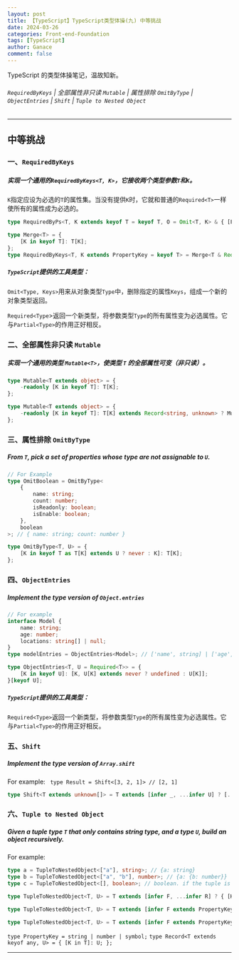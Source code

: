 ```yaml
---
layout: post
title: 【TypeScript】TypeScript类型体操(九) 中等挑战
date: 2024-03-26
categories: Front-end-Foundation
tags: [TypeScript]
author: Ganace
comment: false
---
```


TypeScript 的类型体操笔记，温故知新。

###### `RequiredByKeys` | 全部属性非只读 `Mutable` | 属性排除 `OmitByType` | `ObjectEntries` | `Shift` | `Tuple to Nested Object`

---

## 中等挑战

### 一、`RequiredByKeys`

##### 实现一个通用的`RequiredByKeys<T, K>`，它接收两个类型参数`T`和`K`。

`K`指定应设为必选的`T`的属性集。当没有提供`K`时，它就和普通的`Required<T>`一样使所有的属性成为必选的。

```ts 
type RequiredByPs<T, K extends keyof T = keyof T, O = Omit<T, K> & { [P in K]-?: T[P] }> = { [P in keyof O]: O[P] };
```

```ts 
type Merge<T> = {
    [K in keyof T]: T[K];
};
type RequiredByKeys<T, K extends PropertyKey = keyof T> = Merge<T & Required<Pick<T, K extends keyof T ? K : never>>>;
```

##### `TypeScript`提供的工具类型：

`Omit<Type, Keys>`用来从对象类型`Type`中，删除指定的属性`Keys`，组成一个新的对象类型返回。

`Required<Type`>返回一个新类型，将参数类型`Type`的所有属性变为必选属性。它与`Partial<Type>`的作用正好相反。

### 二、全部属性非只读 `Mutable`

##### 实现一个通用的类型 `Mutable<T>`，使类型 `T` 的全部属性可变（非只读）。

```ts 
type Mutable<T extends object> = {
    -readonly [K in keyof T]: T[K];
};
```

```ts 
type Mutable<T extends object> = {
    -readonly [K in keyof T]: T[K] extends Record<string, unknown> ? Mutable<T[K]> : T[K];
};
```

### 三、属性排除 `OmitByType`

##### From `T`, pick a set of properties whose type are not assignable to `U`.

```ts 
// For Example
type OmitBoolean = OmitByType<
    {
        name: string;
        count: number;
        isReadonly: boolean;
        isEnable: boolean;
    },
    boolean
>; // { name: string; count: number }
```

```ts 
type OmitByType<T, U> = {
    [K in keyof T as T[K] extends U ? never : K]: T[K];
};
```

### 四、`ObjectEntries`

##### Implement the type version of `Object.entries`

```ts 
// For example
interface Model {
    name: string;
    age: number;
    locations: string[] | null;
}
type modelEntries = ObjectEntries<Model>; // ['name', string] | ['age', number] | ['locations', string[] | null];
```

```ts 
type ObjectEntries<T, U = Required<T>> = {
    [K in keyof U]: [K, U[K] extends never ? undefined : U[K]];
}[keyof U];
```

##### `TypeScript`提供的工具类型：

`Required<Type>`返回一个新类型，将参数类型`Type`的所有属性变为必选属性。它与`Partial<Type>`的作用正好相反。

### 五、`Shift`

##### Implement the type version of `Array.shift`

For example:
` type Result = Shift<[3, 2, 1]> // [2, 1]`

```ts 
type Shift<T extends unknown[]> = T extends [infer _, ...infer U] ? [...U] : T;
```

### 六、`Tuple to Nested Object`

##### Given a tuple type `T` that only contains string type, and a type `U`, build an object recursively.

For example:

```ts 
type a = TupleToNestedObject<["a"], string>; // {a: string}
type b = TupleToNestedObject<["a", "b"], number>; // {a: {b: number}}
type c = TupleToNestedObject<[], boolean>; // boolean. if the tuple is empty, just return the U type
```

```ts 
type TupleToNestedObject<T, U> = T extends [infer F, ...infer R] ? { [K in F & string]: TupleToNestedObject<R, U> } : U;
```

```ts 
type TupleToNestedObject<T, U> = T extends [infer F extends PropertyKey, ...infer R] ? { [K in F]: TupleToNestedObject<R, U> } : U;
```

```ts 
type TupleToNestedObject<T, U> = T extends [infer F extends PropertyKey, ...infer R] ? Record<F, TupleToNestedObject<R, U>> : U;
```

`type PropertyKey = string | number | symbol;`
`type Record<T extends keyof any, U> = { [K in T]: U; };`

---
